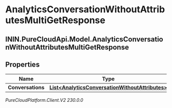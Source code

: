 # AnalyticsConversationWithoutAttributesMultiGetResponse

## ININ.PureCloudApi.Model.AnalyticsConversationWithoutAttributesMultiGetResponse

## Properties

|Name | Type | Description | Notes|
|------------ | ------------- | ------------- | -------------|
| **Conversations** | [**List&lt;AnalyticsConversationWithoutAttributes&gt;**](AnalyticsConversationWithoutAttributes) |  | [optional] |



_PureCloudPlatform.Client.V2 230.0.0_
